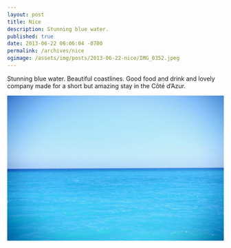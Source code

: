 ```yaml
---
layout: post
title: Nice
description: Stunning blue water.
published: true
date: 2013-06-22 06:06:04 -0700
permalink: /archives/nice
ogimage: /assets/img/posts/2013-06-22-nice/IMG_0352.jpeg
---
```

Stunning blue water. Beautiful coastlines. Good food and drink and lovely company made for a short but amazing stay in the Côté d’Azur.

![Azure][1]

[1]: /assets/img/posts/2013-06-22-nice/IMG_0352.jpeg
